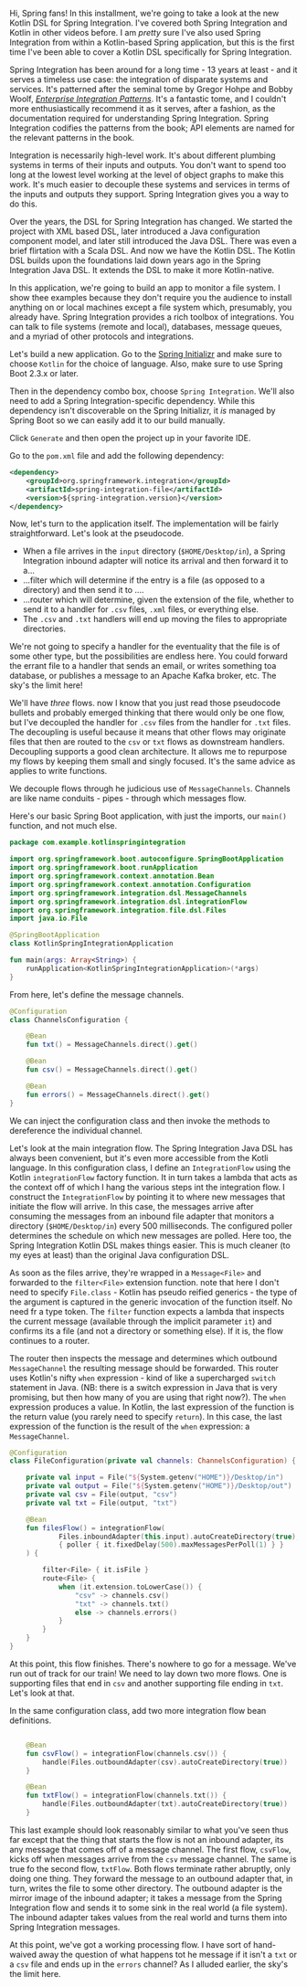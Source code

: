 

Hi, Spring fans! In this installment, we're going to take a look at the new Kotlin DSL for Spring Integration. I've covered both Spring Integration and Kotlin in other videos before.   I am _pretty_ sure I've also used Spring Integration from within a Kotlin-based Spring application, but this is the first time I've been able to cover a Kotlin DSL specifically for Spring Integration. 

Spring Integration has been around for a long time  - 13 years at least - and it serves a timeless use case: the integration of disparate systems and services. It's patterned after the seminal tome by Gregor Hohpe and Bobby Woolf, [_Enterprise Integration Patterns_](https://www.amazon.com/Enterprise-Integration-Patterns-Designing-Deploying/dp/0321200683). It's a fantastic tome, and I couldn't more enthusiastically recommend it as it serves, after a fashion, as the documentation required for understanding Spring Integration. Spring Integration codifies the patterns from the book; API elements are named for the relevant patterns in the book. 

Integration is necessarily high-level work. It's about different plumbing systems in terms of their inputs and outputs. You don't want to spend too long at the lowest level working at the level of object graphs to make this work. It's much easier to decouple these systems and services in terms of the inputs and outputs they support. Spring Integration gives you a way to do this.

Over the years, the DSL for Spring Integration has changed. We started the project with XML based DSL, later introduced a Java configuration component model, and later still introduced the Java DSL. There was even a brief flirtation with a Scala DSL. And now we have the Kotlin DSL. The Kotlin DSL builds upon the foundations laid down years ago in the Spring Integration Java DSL. It extends the DSL to make it more Kotlin-native. 

In this application, we're going to build an app to monitor a file system. I show thee examples because they don't require you the audience to install anything on or local machines except a file system which, presumably, you already have. Spring Integration provides a rich toolbox of integrations. You can talk to file systems (remote and local), databases, message queues, and a myriad of other protocols and integrations. 

Let's build a new application. Go to the [Spring Initializr](http://start.spring.io) and make sure to choose `Kotlin` for the choice of language. Also, make sure to use Spring Boot 2.3.x or later. 

Then in the dependency combo box, choose `Spring Integration`. We'll also need to add a Spring Integration-specific dependency. While this dependency isn't discoverable on the Spring Initializr, it _is_ managed by Spring Boot so we can easily add it to our build manually. 

Click `Generate` and then open the project up in your favorite IDE. 

Go to the `pom.xml` file and add the following dependency:


```xml
<dependency>
    <groupId>org.springframework.integration</groupId>
    <artifactId>spring-integration-file</artifactId>
    <version>${spring-integration.version}</version>
</dependency>
```

Now, let's turn to the application itself. The implementation will be fairly straightforward. Let's look at the pseudocode.

* When a file arrives in the `input` directory (`$HOME/Desktop/in`), a Spring Integration inbound adapter will notice its arrival and then forward it to a...
* ...filter which will determine if the entry is a file (as opposed to a directory) and then send it to ....
* ...router which will determine, given the extension of the file, whether to send it to a handler for `.csv` files, `.xml` files, or everything else. 
* The `.csv` and `.txt` handlers will end up moving the files to appropriate directories. 

We're not going to specify a handler for the eventuality that the file is of some other type, but the possibilities are endless here. You could forward the errant file to a handler that sends an email, or writes something toa database, or publishes a message to an Apache Kafka broker, etc. The sky's the limit here! 

We'll have _three_ flows. now I know that you just read those pseudocode bullets and probably emerged thinking that there would only be one flow, but I've decoupled the handler for `.csv` files from the handler for `.txt` files. The decoupling is useful because it means that other flows may originate files that then are routed to the `csv` or `txt` flows as downstream handlers. Decoupling supports a good clean architecture. It allows me to repurpose my flows by keeping them small and singly focused. It's the same advice as applies to write functions. 

We decouple flows through he judicious use of `MessageChannels`. Channels are like name conduits - pipes - through which messages flow. 

Here's our basic Spring Boot application, with just the imports, our `main()` function, and not much else.


```kotlin
package com.example.kotlinspringintegration

import org.springframework.boot.autoconfigure.SpringBootApplication
import org.springframework.boot.runApplication
import org.springframework.context.annotation.Bean
import org.springframework.context.annotation.Configuration
import org.springframework.integration.dsl.MessageChannels
import org.springframework.integration.dsl.integrationFlow
import org.springframework.integration.file.dsl.Files
import java.io.File

@SpringBootApplication
class KotlinSpringIntegrationApplication

fun main(args: Array<String>) {
    runApplication<KotlinSpringIntegrationApplication>(*args)
}
```

From here, let's define the message channels.


```kotlin
@Configuration
class ChannelsConfiguration {

    @Bean
    fun txt() = MessageChannels.direct().get()

    @Bean
    fun csv() = MessageChannels.direct().get()

    @Bean
    fun errors() = MessageChannels.direct().get()
}
```


We can inject the configuration class and then invoke the methods to dereference the individual channel. 

Let's look at the main integration flow. The Spring Integration Java DSL has always been convenient, but it's even more accessible from the Kotli language. In this configuration class, I define an `IntegrationFlow` using the Kotlin `integrationFlow` factory function. It in turn takes a lambda that acts as the context off of which I hang the various steps int the integration flow. I construct the `IntegrationFlow` by pointing it to where new messages that initiate the flow will arrive. In this case, the messages arrive after consuming the messages from an inbound file adapter that monitors a directory (`$HOME/Desktop/in`) every 500 milliseconds. The configured poller determines the schedule on which new messages are polled. Here too, the Spring Integration Kotlin DSL makes things easier. This is much cleaner (to my eyes at least) than the original Java configuration DSL. 

As soon as the files arrive, they're wrapped in a `Message<File>` and forwarded to the `filter<File>` extension function. note that here I don't need to specify `File.class` - Kotlin has pseudo reified generics - the type of the argument is captured in the generic invocation of the function itself. No need fr a type token. The `filter` function expects a lambda that inspects the current message (available through the implicit parameter `it`) and confirms its a file (and not a directory or something else). If it is, the flow continues to a router.

The router then inspects the message and determines which outbound `MessageChannel` the resulting message should be forwarded. This router uses Kotlin's nifty `when` expression - kind of like a supercharged `switch` statement in Java. (NB: there is a switch expression in Java that is very promising, but then how many of you are using that right now?). The `when` expression produces a value. In Kotlin, the last expression of the function is the return value (you rarely need to specify `return`).  In this case, the last expression of the function is the result of the `when` expression: a `MessageChannel`. 


```kotlin 
@Configuration
class FileConfiguration(private val channels: ChannelsConfiguration) {

    private val input = File("${System.getenv("HOME")}/Desktop/in")
    private val output = File("${System.getenv("HOME")}/Desktop/out")
    private val csv = File(output, "csv")
    private val txt = File(output, "txt")

    @Bean
    fun filesFlow() = integrationFlow(
            Files.inboundAdapter(this.input).autoCreateDirectory(true),
            { poller { it.fixedDelay(500).maxMessagesPerPoll(1) } }
    ) {

        filter<File> { it.isFile }
        route<File> {
            when (it.extension.toLowerCase()) {
                "csv" -> channels.csv()
                "txt" -> channels.txt()
                else -> channels.errors()
            }
        }
    }
}

```


At this point, this flow finishes. There's nowhere to go for a message. We've run out of track for our train! We need to lay down two more flows. One is supporting files that end in `csv` and another supporting file ending in `txt`. Let's look at that.

In the same configuration class, add two more integration flow bean definitions. 

```kotlin

    @Bean
    fun csvFlow() = integrationFlow(channels.csv()) {
        handle(Files.outboundAdapter(csv).autoCreateDirectory(true))
    }

    @Bean
    fun txtFlow() = integrationFlow(channels.txt()) {
        handle(Files.outboundAdapter(txt).autoCreateDirectory(true))
    }
````

This last example should look reasonably similar to what you've seen thus far except that the thing that starts the flow is not an inbound adapter, its any message that comes off of a message channel. The first flow, `csvFlow`, kicks off when messages arrive from the `csv` message channel. The same is true fo the second flow, `txtFlow`. Both flows terminate rather abruptly, only doing one thing. They forward the message to an outbound adapter that, in turn, writes the file to some other directory. The outbound adapter is the mirror image of the inbound adapter; it takes a message from the Spring Integration flow and sends it to some sink in the real world (a file system). The inbound adapter takes values from the real world and turns them into Spring Integration messages. 

At this point, we've got a working processing flow. I have sort of hand-waived away the question of what happens tot he message if it isn't a `txt` or a `csv` file and ends up in the `errors` channel? As I alluded earlier, the sky's the limit here.

